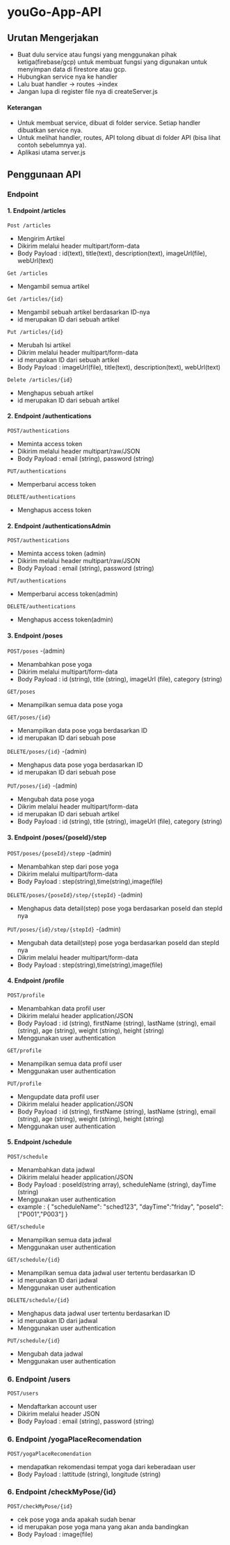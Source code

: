 # **youGo-App-API**

## Urutan Mengerjakan 
- Buat dulu service atau fungsi yang menggunakan pihak ketiga(firebase/gcp) untuk membuat fungsi yang digunakan untuk menyimpan data di firestore atau gcp.
- Hubungkan service nya ke handler
- Lalu buat handler -> routes ->index
- Jangan lupa di register file nya di createServer.js

#### Keterangan
- Untuk membuat service, dibuat di folder service. Setiap handler dibuatkan service nya.
- Untuk melihat handler, routes, API tolong dibuat di folder API (bisa lihat contoh sebelumnya ya).
- Aplikasi utama server.js

## Penggunaan API
### Endpoint 
#### 1. Endpoint /articles

`Post /articles`
- Mengirim Artikel 
- Dikirim melalui header multipart/form-data
- Body Payload : id(text), title(text), description(text), imageUrl(file), webUrl(text)

`Get /articles`
- Mengambil semua artikel

`Get /articles/{id}`
- Mengambil sebuah artikel berdasarkan ID-nya
- id merupakan ID dari sebuah artikel

`Put /articles/{id}`
- Merubah Isi artikel
- Dikrim melalui header multipart/form-data
- id merupakan ID dari sebuah artikel
- Body Payload : imageUrl(file), title(text), description(text), webUrl(text)

`Delete /articles/{id}`
- Menghapus sebuah artikel
- id merupakan ID dari sebuah artikel

#### 2. Endpoint /authentications

`POST/authentications`
- Meminta access token
- Dikirim melalui header multipart/raw/JSON
- Body Payload : email (string), password (string)
  
`PUT/authentications`
- Memperbarui access token

`DELETE/authentications`
- Menghapus access token

#### 2. Endpoint /authenticationsAdmin

`POST/authentications`
- Meminta access token (admin)
- Dikirim melalui header multipart/raw/JSON
- Body Payload : email (string), password (string)
  
`PUT/authentications`
- Memperbarui access token(admin)

`DELETE/authentications`
- Menghapus access token(admin)

#### 3. Endpoint /poses

`POST/poses`
-(admin)
- Menambahkan pose yoga
- Dikirim melalui multipart/form-data
- Body Payload : id (string), title (string), imageUrl (file), category (string)
  
`GET/poses`
- Menampilkan semua data pose yoga

`GET/poses/{id}`
- Menampilkan data pose yoga berdasarkan ID
- id merupakan ID dari sebuah pose

`DELETE/poses/{id}`
-(admin)
- Menghapus data pose yoga berdasarkan ID
- id merupakan ID dari sebuah pose

`PUT/poses/{id}`
-(admin)
- Mengubah data pose yoga
- Dikrim melalui header multipart/form-data
- id merupakan ID dari sebuah artikel
- Body Payload : id (string), title (string), imageUrl (file), category (string)

#### 3. Endpoint /poses/{poseId}/step

`POST/poses/{poseId}/stepp`
-(admin)
- Menambahkan step dari pose yoga
- Dikirim melalui multipart/form-data
- Body Payload : step(string),time(string),image(file)
  

`DELETE/poses/{poseId}/step/{stepId}`
-(admin)
- Menghapus data detail(step) pose yoga berdasarkan poseId dan stepId nya

`PUT/poses/{id}/step/{stepId}`
-(admin)
- Mengubah data detail(step) pose yoga berdasarkan poseId dan stepId nya
- Dikrim melalui header multipart/form-data
- Body Payload : step(string),time(string),image(file)




#### 4. Endpoint /profile

`POST/profile`
- Menambahkan data profil user
- Dikirim melalui header application/JSON
- Body Payload : id (string), firstName (string), lastName (string), email (string), age (string), weight (string), height (string)
- Menggunakan user authentication

`GET/profile`
- Menampilkan semua data profil user
- Menggunakan user authentication

`PUT/profile`
- Mengupdate data profil user
- Dikirim melalui header application/JSON
- Body Payload : id (string), firstName (string), lastName (string), email (string), age (string), weight (string), height (string)
- Menggunakan user authentication
  
#### 5. Endpoint /schedule

`POST/schedule`
- Menambahkan data jadwal
- Dikirim melalui header application/JSON
- Body Payload : poseId(string array), scheduleName (string), dayTime (string)
- Menggunakan user authentication
- example : { "scheduleName": "sched123",
              "dayTime":"friday",
              "poseId":["P001","P003"]
  }

`GET/schedule`
- Menampilkan semua data jadwal
- Menggunakan user authentication

`GET/schedule/{id}`
- Menampilkan semua data jadwal user tertentu berdasarkan ID
- id merupakan ID dari jadwal
- Menggunakan user authentication

`DELETE/schedule/{id}`
- Menghapus data jadwal user tertentu berdasarkan ID
- id merupakan ID dari jadwal
- Menggunakan user authentication

`PUT/schedule/{id}`
- Mengubah data jadwal
- Menggunakan user authentication

### 6. Endpoint /users

`POST/users`
- Mendaftarkan account user
- Dikirim melalui header JSON
- Body Payload : email (string), password (string)

### 6. Endpoint /yogaPlaceRecomendation

`POST/yogaPlaceRecomendation`
- mendapatkan rekomendasi tempat yoga dari keberadaan user
- Body Payload : lattitude (string), longitude (string)

### 6. Endpoint /checkMyPose/{id}

`POST/checkMyPose/{id}`
- cek pose yoga anda apakah sudah benar
- id merupakan pose yoga mana yang akan anda bandingkan
- Body Payload : image(file)

 


